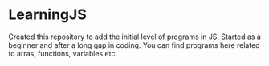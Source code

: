 # LearningJS
Created this repository to add the initial level of programs in JS.
Started as a beginner and after a long gap in coding.
You can find programs here related to arras, functions, variables etc.
